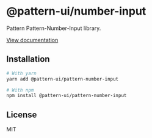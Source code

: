 # @pattern-ui/number-input

Pattern Pattern-Number-Input library.

[View documentation](https://pattern.icu/)

## Installation

```sh
# With yarn
yarn add @pattern-ui/pattern-number-input

# With npm
npm install @pattern-ui/pattern-number-input
```

## License

MIT
